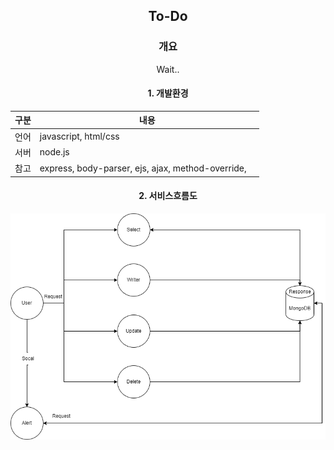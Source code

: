 
<h2 align="center">To-Do</h2>

<section align="center">
      <div>
        <h3>개요</h3>
        <p>
         Wait..</p>
      </div>
      <div align="center">
        <h4>1. 개발환경</h4>
        <table>
          <thead width="500">
            <tr>
              <th width="10%">구분</th>
              <th width="90%">내용</th>
            </tr>
          </thead>
          <tbody width="200">
            <tr>
              <td style=width: "10%">언어</td>
              <td style=width: "90%">
                javascript, html/css
              </td>
            </tr>
            <tr>
               <td style=width: "10%">서버</td>
              <td style=width: "90%">
                node.js
              </td>
            </tr>
            <tr>
               <td style=width: "10%">참고</td>
               <td style=width: "90%">
                express, body-parser, ejs, ajax, method-override, 
              </td>
            </tr>
          </tbody>
        </table>
      </div>
      <div>
      <h4>2.  서비스흐름도</h4>
     <img src="https://raw.githubusercontent.com/ekzm9354/To-Do/0aa11186a639c8ca4340be294efc760542f6faae/To-Do%20.drawio.png" width="600">
      </div>
    </section>


